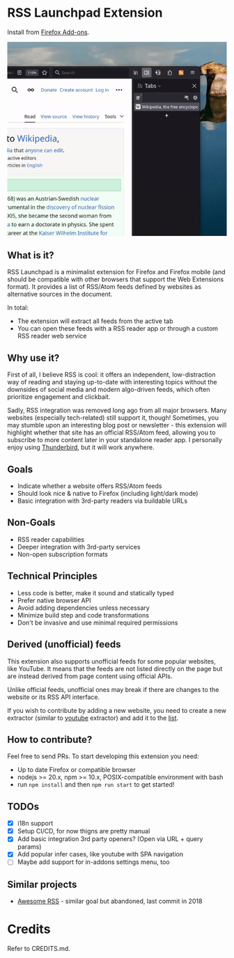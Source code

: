 # RSS Launchpad Extension

Install from [Firefox Add-ons](https://addons.mozilla.org/en-US/firefox/addon/rss-launchpad-find-feeds-easy/).

![](screencast.gif)

## What is it?

RSS Launchpad is a minimalist extension for Firefox and Firefox mobile (and should be compatible with other browsers that support the Web Extensions format).
It provides a list of RSS/Atom feeds defined by websites as alternative sources in the document.

In total:

- The extension will extract all feeds from the active tab
- You can open these feeds with a RSS reader app or through a custom RSS reader web service

## Why use it?

First of all, I believe RSS is cool: it offers an independent, low-distraction way of reading and staying up-to-date
with interesting topics without the downsides of social media and modern algo-driven feeds, which often prioritize engagement and clickbait.

Sadly, RSS integration was removed long ago from all major browsers. Many websites (especially tech-related) still support it, though!
Sometimes, you may stumble upon an interesting blog post or newsletter - this extension will highlight whether that
site has an official RSS/Atom feed, allowing you to subscribe to more content later in your standalone
reader app. I personally enjoy using [Thunderbird](https://www.thunderbird.net), but it will work anywhere.

## Goals

- Indicate whether a website offers RSS/Atom feeds
- Should look nice & native to Firefox (including light/dark mode)
- Basic integration with 3rd-party readers via buildable URLs

## Non-Goals

- RSS reader capabilities
- Deeper integration with 3rd-party services
- Non-open subscription formats

## Technical Principles

- Less code is better, make it sound and statically typed
- Prefer native browser API
- Avoid adding dependencies unless necessary
- Minimize build step and code transformations
- Don't be invasive and use minimal required permissions

## Derived (unofficial) feeds

This extension also supports unofficial feeds for some popular websites, like YouTube.
It means that the feeds are not listed directly on the page but are instead derived from page content using official APIs.

Unlike official feeds, unofficial ones may break if there are changes to the website or its RSS API interface.

If you wish to contribute by adding a new website, you need to create a new extractor
(similar to [youtube](https://github.com/ilya-m32/rss-launchpad/tree/master/src/popup/extractors/youtube/) extractor)
and add it to the [list](https://github.com/ilya-m32/rss-launchpad/blob/master/src/popup/extractors/index.ts#L7).

## How to contribute?

Feel free to send PRs. To start developing this extension you need:

- Up to date Firefox or compatible browser
- nodejs >= 20.x, npm >= 10.x, POSIX-compatible environment with bash
- run `npm install` and then `npm run start` to get started!

## TODOs

- [x] i18n support
- [x] Setup CI/CD, for now thigns are pretty manual
- [x] Add basic integration 3rd party openers? (Open via URL + query params)
- [x] Add popular infer cases, like youtube with SPA navigation
- [ ] Maybe add support for in-addons settings menu, too

## Similar projects

- [Awesome RSS](https://github.com/shgysk8zer0/awesome-rss) - similar goal but abandoned, last commit in 2018

# Credits

Refer to CREDITS.md.
